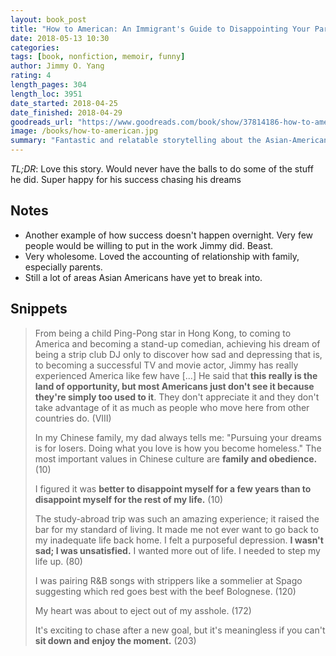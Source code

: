 ```yaml
---
layout: book_post
title: "How to American: An Immigrant's Guide to Disappointing Your Parents"
date: 2018-05-13 10:30
categories:
tags: [book, nonfiction, memoir, funny]
author: Jimmy O. Yang
rating: 4
length_pages: 304
length_loc: 3951
date_started: 2018-04-25
date_finished: 2018-04-29
goodreads_url: "https://www.goodreads.com/book/show/37814186-how-to-american"
image: /books/how-to-american.jpg
summary: "Fantastic and relatable storytelling about the Asian-American experience and life in general from one of my new favorite people."
---
```


*TL;DR*: Love this story. Would never have the balls to do some of the stuff he did. Super happy for his success chasing his dreams

## Notes

* Another example of how success doesn't happen overnight. Very few
  people would be willing to put in the work Jimmy did. Beast.
* Very wholesome. Loved the accounting of relationship with family,
  especially parents.
* Still a lot of areas Asian Americans have yet to break into.

## Snippets

<blockquote>
  <p>
    From being a child Ping-Pong star in Hong Kong, to coming to
    America and becoming a stand-up comedian, achieving his dream of
    being a strip club DJ only to discover how sad and depressing that
    is, to becoming a successful TV and movie actor, Jimmy has really
    experienced America like few have [...] He said that <b>this really is
    the land of opportunity, but most Americans just don't see it
    because they're simply too used to it</b>. They don't appreciate it and
    they don't take advantage of it as much as people who move here from
    other countries do. (VIII)
  </p>
  <p>
    In my Chinese family, my dad always tells me: "Pursuing your dreams
    is for losers. Doing what you love is how you become homeless." The
    most important values in Chinese culture are <b>family and
    obedience.</b>
    (10)
  </p>
  <p>
  I figured it was <b>better to disappoint myself for a few years than to
    disappoint myself for the rest of my life.</b> (10)
  </p>
  <p>
    The study-abroad trip was such an amazing experience; it raised the
    bar for my standard of living. It made me not ever want to go back
    to my inadequate life back home. I felt a purposeful depression. <b>I
    wasn't sad; I was unsatisfied.</b> I wanted more out of life. I needed
    to step my life up. (80)
  </p>
  <p>
    I was pairing R&B songs with strippers like a sommelier at Spago
    suggesting which red goes best with the beef Bolognese. (120)
  </p>
  <p>
    My heart was about to eject out of my asshole. (172)
  </p>
  <p>
    It's exciting to chase after a new goal, but it's meaningless if you
    can't <b>sit down and enjoy the moment.</b> (203)
  </p>
</blockquote>
